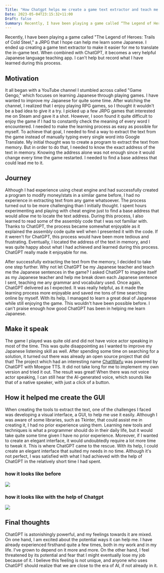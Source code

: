 ```yaml
---
Title: "How Chatgpt helps me create a game text extractor and teach me japanese"
Date: 2023-05-04T23:15:32+11:00
Draft: false
Summary: Recently, I have been playing a game called “The Legend of Heroes - Trails of Cold Steel,” a JRPG that I hope can help me learn some Japanese. I ended up creating a game text extractor to make it easier for me to translate the in-game text. When combined with ChatGPT, it becomes a very helpful Japanese language teaching app. I can’t help but record what I have learned during this process.
---
```


Recently, I have been playing a game called "The Legend of Heroes: Trails of Cold Steel," a JRPG that I hope can help me learn some Japanese. I ended up creating a game text extractor to make it easier for me to translate the in-game text. When combined with ChatGPT, it becomes a very helpful Japanese language teaching app. I can't help but record what I have learned during this process.

## Motivation

It all began with a YouTube channel I stumbled across called "Game Gengo," which focuses on learning Japanese through playing games. I have wanted to improve my Japanese for quite some time. After watching the channel, I realized that I enjoy playing RPG games, so I thought it wouldn't be a bad idea to give it a try. I picked up a few JRPG games that interested me on Steam and gave it a shot. However, I soon found it quite difficult to enjoy the game if I had to constantly check the meaning of every word I encountered. I needed to make the learning process as easy as possible for myself. To achieve that goal, I needed to find a way to extract the text from the game instead of manually typing every single word into Google Translate. My initial thought was to create a program to extract the text from memory. But in order to do that, I needed to know the exact address of the text in memory. Knowing the address alone was not enough since it would change every time the game restarted. I needed to find a base address that could lead me to it.

## Journey

Although I had experience using cheat engine and had successfully created a program to modify money/stats in a similar game before, I had no experience in extracting text from any game whatsoever. The process turned out to be more challenging than I initially thought. I spent hours experimenting and playing with cheat engine just to find a base address that would allow me to locate the text address. During this process, I also learned to read some of the assembly code that I was not familiar with. Thanks to ChatGPT, the process became somewhat enjoyable as it explained the assembly code quite well when I presented it with the code. If it weren't for ChatGPT, this process would have been more tedious and frustrating. Eventually, I located the address of the text in memory, and I was quite happy about what I had achieved and learned during this process. ChatGPT really made it enjoyable for me.

After successfully extracting the text from the memory, I decided to take one step further. Why not let ChatGPT be my Japanese teacher and teach me the Japanese sentences in the game? I asked ChatGPT to imagine itself as my Japanese teacher and help me break down each Japanese sentence I sent, teaching me any grammar and vocabulary used. Once again, ChatGPT delivered as I expected. It was really helpful, as it made the learning process more enjoyable and saved me tons of time searching online by myself. With its help, I managed to learn a great deal of Japanese while still enjoying the game. This wouldn't have been possible before. I can't praise enough how good ChatGPT has been in helping me learn Japanese.

## Make it speak

The game I played was quite old and did not have voice actor speaking in most of the time. This was quite disappointing as I wanted to improve my Japanese listening skill as well. After spending some time on searching for a solution, it turned out there was already an open source project that did that! The project which had an interesting name [ChatWaifu](https://github.com/cjyaddone/ChatWaifu/tree/main) was powered by ChatGPT with Moegoe TTS. It did not take long for me to implement my own version and tried it out. The result was great! When there was not voice actor speaking, I can still hear the AI-generated voice, which sounds like that of a native speaker, with just a click of a button.

## How it helped me create the GUI

When creating the tools to extract the text, one of the challenges I faced was developing a visual interface, a GUI, to help me use it easily. Although I was aware of some libraries, such as Tkinter, that could assist me in creating it, I had no prior experience using them. Learning new tools and techniques is what a programmer should do in their daily life, but it would take quite some time given I have no prior experience. Moreover, if I wanted to create an elegant interface, it would undoubtedly require a lot more time to tweak it. This is where ChatGPT came to the rescue. With its help, I could create an elegant interface that suited my needs in no time. Although it's not perfect, I was satisfied with what I had achieved with the help of ChatGPT in the relatively short time I had spent.

### how it looks like before

![](https://i.imgur.com/zG3HsH7.jpg) 

### how it looks like with the help of Chatgpt

![](https://i.imgur.com/YXehBWF.png) 

## Final thoughts

ChatGPT is astonishingly powerful, and my feelings towards it are mixed. On one hand, I am excited about the potential ways it can help me. I have already experienced firsthand quite a few times, both in my work and in my life. I've grown to depend on it more and more. On the other hand, I feel threatened by its potential and fear that I might eventually lose my job because of it. I believe this feeling is not unique, and anyone who uses ChatGPT should realize that we are close to the era of AI, if not already in it.